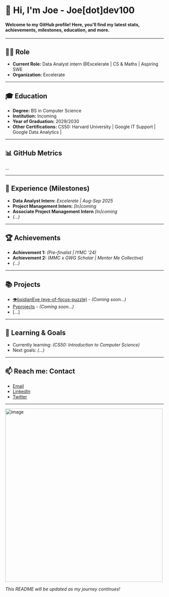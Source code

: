 # 👋 Hi, I'm Joe - Joe[dot]dev100

#### Welcome to my GitHub profile! Here, you'll find my latest stats, achievements, milestones, education, and more.

---

## 👨‍💻 Role

- **Current Role:** Data Analyst intern @Excelerate | CS & Maths | Aspiring SWE
- **Organization:** Excelerate

---

## 🎓 Education

- **Degree:** BS in Computer Science
- **Institution:** Incoming
- **Year of Graduation:** 2029/2030
- **Other Certifications:** CS50: Harvard University | Google IT Support | Google Data Analytics |

---

## 📊 GitHub Metrics

<!--START_SECTION:metrics-->
...
<!--END_SECTION:metrics-->

---

## 🚀 Experience (Milestones)

- **Data Analyst Intern:** _Excelerate | Aug-Sep 2025_
- **Project Management Intern:** _[In]coming_
- **Associate Project Management Intern** _[In]coming_
- *(...)*

---

## 🏆 Achievements

- **Achievement 1:** _(Pre-finalist | IYMC '24)_
- **Achievement 2:** _(MMC x GWG Scholar | Mentor Me Collective)_
- *(...)*

---

## 📚 Projects

- [👁bsidianEye (eye-of-focus-puzzle)](#) - _(Coming soon...)_
- [Pyprojects](#) - _(Coming soon...)_
- [...]

---

## 🌱 Learning & Goals

- Currently learning: _(CS50: Introduction to Computer Science)_
- Next goals: _(...)_

---

## 📫 Reach me: Contact

- [Email](mailto:josephgavor100@email.com)
- [LinkedIn](https://linkedin.com/in/joseph-gavor100)
- [Twitter](https://twitter.com/joe.dev100)

---

<img width="500" height="550" alt="image" src="https://github.com/user-attachments/assets/c61c9ba6-a03a-4622-90c6-3328211c5a87" />


_This README will be updated as my journey continues!_
